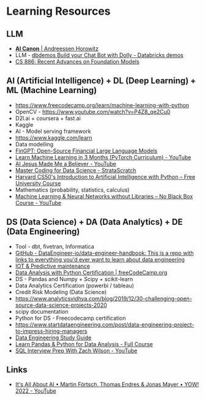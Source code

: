 # Learning Resources

## LLM

- [**AI Canon** | Andreessen Horowitz](https://a16z.com/2023/05/25/ai-canon/)
- LLM - [dbdemos Build your Chat Bot with Dolly - Databricks demos](https://www.dbdemos.ai/demo.html?demoName=llm-dolly-chatbot)
- [CS 886: Recent Advances on Foundation Models](https://cs.uwaterloo.ca/~wenhuche/teaching/cs886/)

## AI (Artificial Intelligence) + DL (Deep Learning) + ML (Machine Learning)

- https://www.freecodecamp.org/learn/machine-learning-with-python
- OpenCV - https://www.youtube.com/watch?v=P4Z8_qe2Cu0
- D2l.ai + coursera + fast.ai
- Kaggle
- AI - Model serving framework
- https://www.kaggle.com/learn
- Data modelling
- [FinGPT: Open-Source Financial Large Language Models](https://arxiv.org/abs/2306.06031)
- [Learn Machine Learning in 3 Months (PyTorch Curriculum) - YouTube](https://www.youtube.com/watch?v=dS2HYPY7T-4)
- [AI Jesus Made Me a Believer - YouTube](https://www.youtube.com/watch?v=kyY9PSQRH1Q)
- [Master Coding for Data Science - StrataScratch](https://www.stratascratch.com/)
- [Harvard CS50's Introduction to Artificial Intelligence with Python – Free University Course](https://www.freecodecamp.org/news/harvard-cs50s-ai-python-course)
- Mathematics (probability, statistics, calculus)
- [Machine Learning & Neural Networks without Libraries – No Black Box Course - YouTube](https://www.youtube.com/watch?v=3wwiOSxDAmg)

## DS (Data Science) + DA (Data Analytics) + DE (Data Engineering)

- Tool - dbt, fivetran, Informatica
- [GitHub - DataEngineer-io/data-engineer-handbook: This is a repo with links to everything you'd ever want to learn about data engineering](https://github.com/DataEngineer-io/data-engineer-handbook)
- [IOT & Predictive maintenance](https://www.dbdemos.ai/minisite/lakehouse-iot-platform/index.html)
- [Data Analysis with Python Certification | freeCodeCamp.org](https://www.freecodecamp.org/learn/data-analysis-with-python)
- DS - Pandas and Numpy + Scipy + scikit-learn
- Data Analytics Certification (powerbi / tableau)
- Credit Risk Modeling (Data Science)
- https://www.analyticsvidhya.com/blog/2019/12/30-challenging-open-source-data-science-projects-2020
- scipy documentation
- Python for DS - Freecodecamp certification
- https://www.startdataengineering.com/post/data-engineering-project-to-impress-hiring-managers
- [Data Engineering Study Guide](https://docs.google.com/spreadsheets/d/1atzJSnV86J1ylnpOGVO8VaBVmx8TEAhw_DzHr25-ql4/edit?usp=sharing)
- [Learn Pandas & Python for Data Analysis - Full Course](https://www.freecodecamp.org/news/learn-pandas-for-data-science/)
- [SQL Interview Prep With Zach Wilson - YouTube](https://www.youtube.com/watch?v=ycQ-wqlaEX8)

## Links

- [It's All About AI • Martin Förtsch, Thomas Endres & Jonas Mayer • YOW! 2022 - YouTube](https://www.youtube.com/watch?v=krihq4iSaO0)
